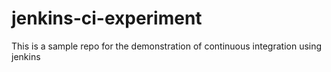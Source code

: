 # jenkins-ci-experiment
This is a sample repo for the demonstration of continuous integration using jenkins
